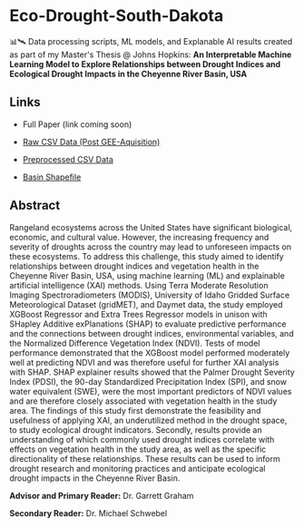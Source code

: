# Eco-Drought-South-Dakota
📊🛰️ Data processing scripts, ML models, and Explanable AI results created as part of my Master's Thesis @ Johns Hopkins: **An Interpretable Machine Learning Model to Explore Relationships between Drought Indices and Ecological Drought Impacts in the Cheyenne River Basin, USA**

## Links

- Full Paper (link coming soon)

- <a href="https://drive.google.com/file/d/1yyk9-pplgeJCpb-upcfCP5oKQ2adIGhh/view?usp=share_link">Raw CSV Data (Post GEE-Aquisition)</a>

- <a href="https://drive.google.com/file/d/1r8hypfobqIRzTW_dCkcw36KLBlmPfArG/view?usp=share_link">Preprocessed CSV Data</a>

- <a href="https://drive.google.com/drive/folders/1xZtnHrp0XPtGvsER1OYK7yXf3AZV5u3m?usp=share_link">Basin Shapefile</a>

## Abstract 

Rangeland ecosystems across the United States have significant biological, economic, and cultural value. However, the increasing frequency and severity of droughts across the country may lead to unforeseen impacts on these ecosystems. To address this challenge, this study aimed to identify relationships between drought indices and vegetation health in the Cheyenne River Basin, USA, using machine learning (ML) and explainable artificial intelligence (XAI) methods. Using Terra Moderate Resolution Imaging Spectroradiometers (MODIS), University of Idaho Gridded Surface Meteorological Dataset (gridMET), and Daymet data, the study employed XGBoost Regressor and Extra Trees Regressor models in unison with SHapley Additive exPlanations (SHAP) to evaluate predictive performance and the connections between drought indices, environmental variables, and the Normalized Difference Vegetation Index (NDVI). Tests of model performance demonstrated that the XGBoost model performed moderately well at predicting NDVI and was therefore useful for further XAI analysis with SHAP. SHAP explainer results showed that the Palmer Drought Severity Index (PDSI), the 90-day Standardized Precipitation Index (SPI), and snow water equivalent (SWE), were the most important predictors of NDVI values and are therefore closely associated with vegetation health in the study area. The findings of this study first demonstrate the feasibility and usefulness of applying XAI, an underutilized method in the drought space, to study ecological drought indicators. Secondly, results provide an understanding of which commonly used drought indices correlate with effects on vegetation health in the study area, as well as the specific directionality of these relationships. These results can be used to inform drought research and monitoring practices and anticipate ecological drought impacts in the Cheyenne River Basin. 

**Advisor and Primary Reader:** Dr. Garrett Graham

**Secondary Reader:** Dr. Michael Schwebel
